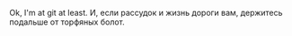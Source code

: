 Ok, I'm at git at least. И, если рассудок и жизнь дороги вам, держитесь подальше от торфяных болот.
